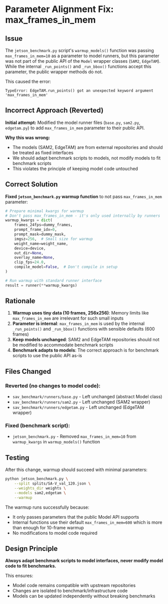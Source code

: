 # Parameter Alignment Fix: max_frames_in_mem

## Issue

The `jetson_benchmark.py` script's `warmup_models()` function was passing `max_frames_in_mem=10` as a parameter to model runners, but this parameter was not part of the public API of the `Model` wrapper classes (`SAM2`, `EdgeTAM`). While the internal `_run_points()` and `_run_bbox()` functions accept this parameter, the public wrapper methods do not.

This caused the error:
```
TypeError: EdgeTAM.run_points() got an unexpected keyword argument 'max_frames_in_mem'
```

## Incorrect Approach (Reverted)

**Initial attempt:** Modified the model runner files (`base.py`, `sam2.py`, `edgetam.py`) to add `max_frames_in_mem` parameter to their public API.

**Why this was wrong:**
- The models (SAM2, EdgeTAM) are from external repositories and should be treated as fixed interfaces
- We should adapt benchmark scripts to models, not modify models to fit benchmark scripts
- This violates the principle of keeping model code untouched

## Correct Solution

**Fixed `jetson_benchmark.py` warmup function** to not pass `max_frames_in_mem` parameter:

```python
# Prepare minimal kwargs for warmup
# Don't pass max_frames_in_mem - it's only used internally by runners
warmup_kwargs = dict(
    frames_24fps=dummy_frames,
    prompt_frame_idx=0,
    prompt_mask=dummy_mask,
    imgsz=256,  # Small size for warmup
    weight_name=weight_name,
    device=device,
    out_dir=None,
    overlay_name=None,
    clip_fps=24.0,
    compile_model=False,  # Don't compile in setup
)

# Run warmup with standard runner interface
result = runner(**warmup_kwargs)
```

## Rationale

1. **Warmup uses tiny data (10 frames, 256x256)**: Memory limits like `max_frames_in_mem` are irrelevant for such small inputs
2. **Parameter is internal**: `max_frames_in_mem` is used by the internal `_run_points()` and `_run_bbox()` functions with sensible defaults (600 frames)
3. **Keep models unchanged**: SAM2 and EdgeTAM repositories should not be modified to accommodate benchmark scripts
4. **Benchmark adapts to models**: The correct approach is for benchmark scripts to use the public API as-is

## Files Changed

### Reverted (no changes to model code):
- `sav_benchmark/runners/base.py` - Left unchanged (abstract Model class)
- `sav_benchmark/runners/sam2.py` - Left unchanged (SAM2 wrapper)
- `sav_benchmark/runners/edgetam.py` - Left unchanged (EdgeTAM wrapper)

### Fixed (benchmark script):
- `jetson_benchmark.py` - Removed `max_frames_in_mem=10` from `warmup_kwargs` in `warmup_models()` function

## Testing

After this change, warmup should succeed with minimal parameters:
```bash
python jetson_benchmark.py \
    --split splits/SA-V_val_120.json \
    --weights_dir weights \
    --models sam2,edgetam \
    --warmup
```

The warmup runs successfully because:
- It only passes parameters that the public Model API supports
- Internal functions use their default `max_frames_in_mem=600` which is more than enough for 10-frame warmup
- No modifications to model code required

## Design Principle

**Always adapt benchmark scripts to model interfaces, never modify model code to fit benchmarks.**

This ensures:
- Model code remains compatible with upstream repositories
- Changes are isolated to benchmark/infrastructure code
- Models can be updated independently without breaking benchmarks
